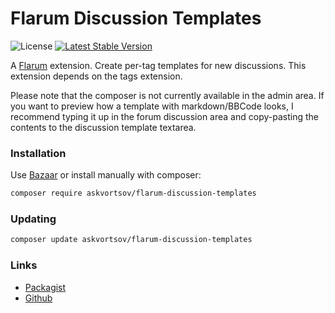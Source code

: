 # Flarum Discussion Templates

![License](https://img.shields.io/badge/license-MIT-blue.svg) [![Latest Stable Version](https://img.shields.io/packagist/v/askvortsov/flarum-discussion-templates.svg)](https://packagist.org/packages/askvortsov/flarum-discussion-templates)

A [Flarum](http://flarum.org) extension. Create per-tag templates for new discussions. This extension depends on the tags extension.

Please note that the composer is not currently available in the admin area. If you want to preview how a template with markdown/BBCode looks, I recommend typing it up in the forum discussion area and copy-pasting the contents to the discussion template textarea.

### Installation

Use [Bazaar](https://discuss.flarum.org/d/5151-flagrow-bazaar-the-extension-marketplace) or install manually with composer:

```sh
composer require askvortsov/flarum-discussion-templates
```

### Updating

```sh
composer update askvortsov/flarum-discussion-templates
```

### Links

- [Packagist](https://packagist.org/packages/askvortsov/flarum-discussion-templates)
- [Github](https://github.com/askvortsov1/flarum-discussion-templates)
